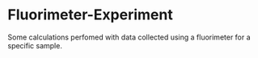 # Fluorimeter-Experiment
Some calculations perfomed with data collected using a fluorimeter for a specific sample.
